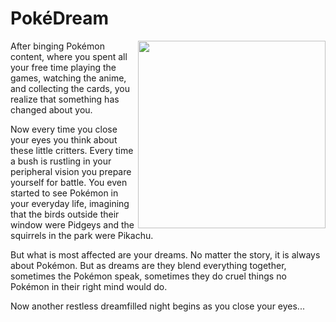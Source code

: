 # PokéDream

<img src="https://www.cartonionline.com/wordpress/wp-content/uploads/2022/10/Pikachu.jpg" align="right" width="300">

After binging Pokémon content, where you spent all your free time playing the games, watching the anime, and collecting the cards, you realize that something has changed about you.

Now every time you close your eyes you think about these little critters. Every time a bush is rustling in your peripheral vision you prepare yourself for battle. You even started to see Pokémon in your everyday life, imagining that the birds outside their window were Pidgeys and the squirrels in the park were Pikachu.

But what is most affected are your dreams. No matter the story, it is always about Pokémon. But as dreams are they blend everything together, sometimes the Pokémon speak, sometimes they do cruel things no Pokémon in their right mind would do.

Now another restless dreamfilled night begins as you close your eyes...

